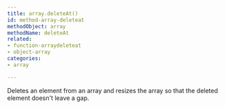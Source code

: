 ```yaml
---
title: array.deleteAt()
id: method-array-deleteat
methodObject: array
methodName: deleteAt
related:
- function-arraydeleteat
- object-array
categories:
- array

---
```


Deletes an element from an array and resizes the array so that the deleted element doesn't leave a gap.
